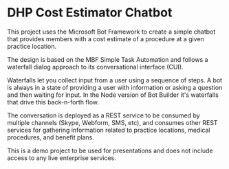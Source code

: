 # DHP Cost Estimator Chatbot

This project uses the Microsoft Bot Framework to create a simple chatbot that provides members with a cost estimate of a procedure at a given practice location.  

The design is based on the MBF Simple Task Automation and follows a waterfall dialog approach to its conversational interface (CUI).

Waterfalls let you collect input from a user using a sequence of steps. A bot is always in a state of providing a user with information or asking a question and then waiting for input. In the Node version of Bot Builder it's waterfalls that drive this back-n-forth flow.  

The conversation is deployed as a REST service to be consumed by multiple channels (Skype, Webform, SMS, etc), and consumes other REST services for gathering information related to practice locations, medical procedures, and benefit plans. 

This is a demo project to be used for presentations and does not include access to any live enterprise services.
